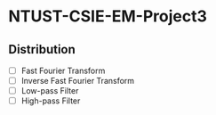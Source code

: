 # NTUST-CSIE-EM-Project3

## Distribution
- [ ] Fast Fourier Transform
- [ ] Inverse Fast Fourier Transform
- [ ] Low-pass Filter
- [ ] High-pass Filter
